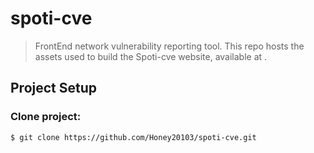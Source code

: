 # spoti-cve
> FrontEnd network vulnerability reporting tool. 
This repo hosts the assets used to build the Spoti-cve website, available at .

## Project Setup 

### Clone project:

```shell
$ git clone https://github.com/Honey20103/spoti-cve.git
```

